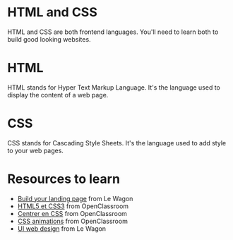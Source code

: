 # HTML and CSS

HTML and CSS are both frontend languages. You'll need to learn both to build good looking websites.

# HTML
HTML stands for Hyper Text Markup Language. It's the language used to display the content of a web page.

# CSS
CSS stands for Cascading Style Sheets. It's the language used to add style to your web pages. 

# Resources to learn 
* [Build your landing page](https://www.youtube.com/watch?v=-9ZheXYOMeM&t=151s) from Le Wagon
* [HTML5 et CSS3](https://openclassrooms.com/fr/courses/1603881-apprenez-a-creer-votre-site-web-avec-html5-et-css3) from OpenClassroom 
* [Centrer en CSS](https://openclassrooms.com/fr/courses/1293281-centrer-en-css) from OpenClassroom 
* [CSS animations](https://openclassrooms.com/fr/courses/5919246-creez-des-animations-css-modernes) from OpenClassroom
* [UI web design](https://www.youtube.com/watch?v=QJ9ygdD2sIY&t=3976s) from Le Wagon



